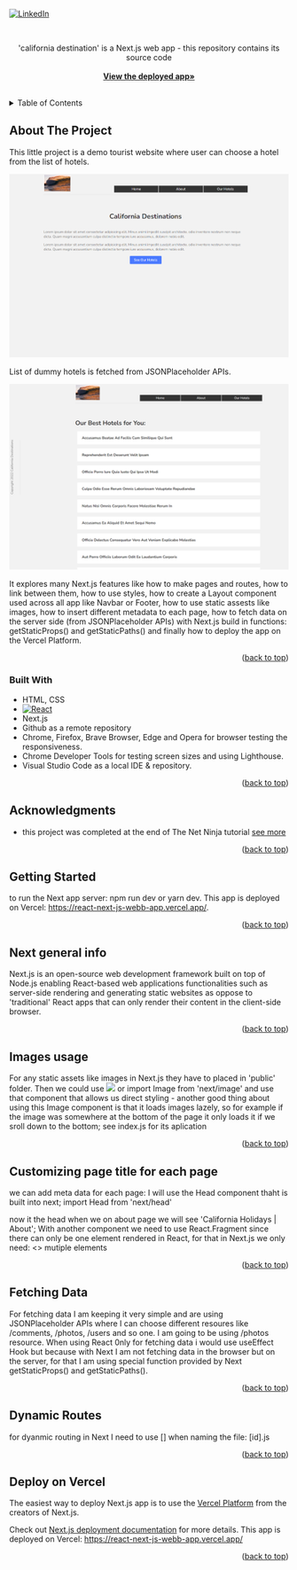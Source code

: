 <a name="readme-top"></a>

[![LinkedIn][linkedin-shield]][linkedin-url]



<!-- PROJECT LOGO -->
<br />
<div align="center">


  <p>
    'california destination' is a Next.js web app - this repository contains its source code     
    <br />
    <br />
    <a href="https://react-next-js-webb-app.vercel.app/"><strong>View the deployed app»</strong></a>
    <br />
    <br />
   
  </p>
</div>



<!-- TABLE OF CONTENTS -->
<details>
  <summary>Table of Contents</summary>
  <ol>
    <li><a href="#about-the-project">About The Project</a></li>
    <li><a href="#built-with">Built With</a></li>
    <li><a href="#acknowledgments">Acknowledgments</a></li>
     <li><a href="#getting-started">Getting Started</a></li>
    <li><a href="#next-general-info">Next General Info</a></li>
    <li><a href="#images-usage">Images</a></li>
    <li><a href="#customizing-page-title-for-each-page">Customizing Page Title For Each Page</a></li>
    <li><a href="#fetching-data">Fetching Data</a></li>
    <li><a href="#dynamic-routes">Dynamic Routes</a></li>
     <li><a href="#deploy-on-vercel">Deploy on Vercel</a></li>
  </ol>
</details>



<!-- ABOUT THE PROJECT -->
## About The Project

This little project is a demo tourist website where user can choose a hotel from the list of hotels.

![Product Name Screen Shot](imgs/cd1.png)

List of dummy hotels is fetched from JSONPlaceholder APIs.

![Product Name Screen Shot](imgs/cd2.png)

It explores many Next.js features like how to make pages and routes, how to link between them, how to use styles, how to create a Layout 
component used across all app like Navbar or Footer, how to use static assests like images, how to insert different metadata to each page, how to fetch data on the server side (from JSONPlaceholder APIs) with Next.js build in functions: getStaticProps() and getStaticPaths() and finally how to deploy the app on
the Vercel Platform.

<p align="right">(<a href="#readme-top">back to top</a>)</p>



### Built With

* HTML, CSS
* [![React][React.js]][React-url]
* Next.js
* Github as a remote repository
* Chrome, Firefox, Brave Browser, Edge and Opera for browser testing the responsiveness.
* Chrome Developer Tools for testing screen sizes and using Lighthouse.
* Visual Studio Code as a local IDE & repository.

<p align="right">(<a href="#readme-top">back to top</a>)</p>


<!-- ACKNOWLEDGMENTS -->
## Acknowledgments


* this project was completed at the end of The Net Ninja tutorial <a href="https://www.youtube.com/watch?v=MJT_WXdSPjE&list=LL&index=16">see more</a>



<p align="right">(<a href="#readme-top">back to top</a>)</p>


## Getting Started
to run the Next app server:
npm run dev
or
yarn dev.
This app is deployed on Vercel: https://react-next-js-webb-app.vercel.app/.


<p align="right">(<a href="#readme-top">back to top</a>)</p>

## Next general info
Next.js is an open-source web development framework built on top of Node.js enabling React-based web applications functionalities such 
as server-side rendering and generating static websites as oppose to 'traditional' React apps that can only render their content in the client-side browser.

<p align="right">(<a href="#readme-top">back to top</a>)</p> 

## Images usage
 For any static assets like images in Next.js they have to placed in 'public' folder. 
 Then we could use <img src="public/kkkk"> or import Image from 'next/image'
 and use that component that allows us direct styling - another
 good thing about using this Image component is that it loads images lazely, so for example if the image was somewhere at the bottom of the page it only loads it if we sroll down to the bottom; 
    see index.js for its aplication

    
<p align="right">(<a href="#readme-top">back to top</a>)</p>

## Customizing page title for each page
we can add meta data for each page:
I will use the Head component thaht is built into next;
import Head from 'next/head'
<Head>
<title>California Holidays | About</title>
<meta name="keywords" content="about"/>
</Head>
now it the head when we on about page we will see 'California Holidays | About';
With another component we need to use React.Fragment since there can only be one element rendered in React, for that in Next.js we only need: 
<>
mutiple elements
</>


<p align="right">(<a href="#readme-top">back to top</a>)</p>

## Fetching Data
For fetching data I am keeping it very simple and are using JSONPlaceholder APIs where I can choose different resoures like /comments, /photos, /users and so one. I am going to be using
/photos resource. 
When using React 0nly for fetching data i would use useEffect Hook but because with Next 
I am not fetching data in the browser but on the server, for that I am using special function provided by Next getStaticProps() and getStaticPaths().


<p align="right">(<a href="#readme-top">back to top</a>)</p>

## Dynamic Routes
for dyanmic routing in Next I need to use [] when naming the file: [id].js


<p align="right">(<a href="#readme-top">back to top</a>)</p>

## Deploy on Vercel

The easiest way to deploy  Next.js app is to use the [Vercel Platform](https://vercel.com/import?utm_medium=default-template&filter=next.js&utm_source=create-next-app&utm_campaign=create-next-app-readme) from the creators of Next.js.

Check out  [Next.js deployment documentation](https://nextjs.org/docs/deployment) for more details.
This app is deployed on Vercel: https://react-next-js-webb-app.vercel.app/


<p align="right">(<a href="#readme-top">back to top</a>)</p>

<!-- MARKDOWN LINKS & IMAGES -->

[linkedin-shield]: https://img.shields.io/badge/-LinkedIn-black.svg?style=for-the-badge&logo=linkedin&colorB=555
[linkedin-url]: https://www.linkedin.com/in/tomasz-s-069249244/
[product-screenshot]: images/screenshot.png
[Next.js]: https://img.shields.io/badge/next.js-000000?style=for-the-badge&logo=nextdotjs&logoColor=white
[Next-url]: https://nextjs.org/
[React.js]: https://img.shields.io/badge/React-20232A?style=for-the-badge&logo=react&logoColor=61DAFB
[React-url]: https://reactjs.org/
[Vue.js]: https://img.shields.io/badge/Vue.js-35495E?style=for-the-badge&logo=vuedotjs&logoColor=4FC08D
[Vue-url]: https://vuejs.org/
[Angular.io]: https://img.shields.io/badge/Angular-DD0031?style=for-the-badge&logo=angular&logoColor=white
[Angular-url]: https://angular.io/
[Svelte.dev]: https://img.shields.io/badge/Svelte-4A4A55?style=for-the-badge&logo=svelte&logoColor=FF3E00
[Svelte-url]: https://svelte.dev/
[Laravel.com]: https://img.shields.io/badge/Laravel-FF2D20?style=for-the-badge&logo=laravel&logoColor=white
[Laravel-url]: https://laravel.com
[Bootstrap.com]: https://img.shields.io/badge/Bootstrap-563D7C?style=for-the-badge&logo=bootstrap&logoColor=white
[Bootstrap-url]: https://getbootstrap.com
[JQuery.com]: https://img.shields.io/badge/jQuery-0769AD?style=for-the-badge&logo=jquery&logoColor=white
[JQuery-url]: https://jquery.com 
